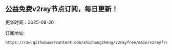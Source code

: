 ## 公益免费v2ray节点订阅，每日更新！
更新时间：2025-09-26

订阅地址:
```
https://raw.githubusercontent.com/shichongzheng/v2rayfree/main/v2rayfree
```
